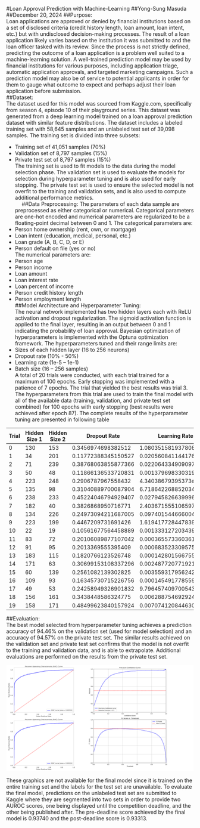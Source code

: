 #Loan Approval Prediction with Machine-Learning
##Yong-Sung Masuda
##December 20, 2024
##Purpose:  
Loan applications are approved or denied by financial institutions based on a set of disclosed criteria (credit history length, loan amount, loan intent, etc.) but with undisclosed decision-making processes. The result of a loan application likely varies based on the institution it was submitted to and the loan officer tasked with its review. Since the process is not strictly defined, predicting the outcome of a loan application is a problem well suited to a machine-learning solution. A well-trained prediction model may be used by financial institutions for various purposes, including application triage, automatic application approvals, and targeted marketing campaigns. Such a prediction model may also be of service to potential applicants in order for them to gauge what outcome to expect and perhaps adjust their loan application before submission.  
##Dataset:  
The dataset used for this model was sourced from Kaggle.com, specifically from season 4, episode 10 of their playground series. This dataset was generated from a deep learning model trained on a loan approval prediction dataset with similar feature distributions. The dataset includes a labeled training set with 58,645 samples and an unlabeled test set of 39,098 samples. The training set is divided into three subsets:  
-	Training set of 41,051 samples (70%)  
-	Validation set of 8,797 samples (15%)  
-	Private test set of 8,797 samples (15%)  
The training set is used to fit models to the data during the model selection phase. The validation set is used to evaluate the models for selection during hyperparameter tuning and is also used for early stopping. The private test set is used to ensure the selected model is not overfit to the training and validation sets, and is also used to compute additional performance metrics.  
 
##Data Preprocessing:
The parameters of each data sample are preprocessed as either categorical or numerical. Categorical parameters are one-hot encoded and numerical parameters are regularized to be a floating-point decimal between 0 and 1.
The categorical parameters are:  
-	Person home ownership (rent, own, or mortgage)  
-	Loan intent (education, medical, personal, etc.)  
-	Loan grade (A, B, C, D, or E)  
-	Person default on file (yes or no)  
The numerical parameters are:  
-	Person age  
-	Person income  
-	Loan amount  
-	Loan interest rate  
-	Loan percent of income
-	Person credit history length  
-	Person employment length  
##Model Architecture and Hyperparameter Tuning:  
The neural network implemented has two hidden layers each with ReLU activation and dropout regularization. The sigmoid activation function is applied to the final layer, resulting in an output between 0 and 1 indicating the probability of loan approval. Bayesian optimization of hyperparameters is implemented with the Optuna optimization framework. The hyperparameters tuned and their range limits are:  
-	Sizes of each hidden layer (16 to 256 neurons)  
-	Dropout rate (10% - 50%)  
-	Learning rate (1e-5 – 1e-1)  
-	Batch size (16 – 256 samples)  
A total of 20 trials were conducted, with each trial trained for a maximum of 100 epochs. Early stopping was implemented with a patience of 7 epochs. The trial that yielded the best results was trial 3. The hyperparameters from this trial are used to train the final model with all of the available data (training, validation, and private test set combined) for 100 epochs with early stopping (best results were achieved after epoch 87). The complete results of the hyperparameter tuning are presented in following table

| Trial | Hidden Size 1 | Hidden Size 2 | Dropout Rate        | Learning Rate          | Batch Size | Accuracy           |
| ----- | ------------- | ------------- | ------------------- | ---------------------- | ---------- | ------------------ |
| 0     | 130           | 153           | 0.3456974698382512  | 1.0803515819378067e-05 | 222        | 0.9324769807889053 |
| 1     | 34            | 201           | 0.11772388345150527 | 0.020560841144176122   | 256        | 0.9424803910424008 |
| 2     | 71            | 239           | 0.38768063855877366 | 0.02206433490909725    | 48         | 0.9395248380129589 |
| 3     | 50            | 48            | 0.11866136533720831 | 0.0013796983303193278  | 187        | 0.9446402182562237 |
| 4     | 223           | 248           | 0.2906787967558432  | 4.34038679395373e-05   | 25         | 0.9416846652267818 |
| 5     | 135           | 98            | 0.31040889700087904 | 6.718642268852034e-05  | 129        | 0.9442991929066727 |
| 6     | 238           | 233           | 0.45224046794929407 | 0.027945826639996854   | 217        | 0.9432761168580198 |
| 7     | 182           | 40            | 0.3826868950716771  | 2.4036715551065972e-05 | 166        | 0.940093213595544  |
| 8     | 134           | 226           | 0.24973094211687005 | 0.09740154466600491    | 17         | 0.8579061043537569 |
| 9     | 223           | 199           | 0.4467209731691426  | 1.619417728447839e-05  | 148        | 0.9411162896441969 |
| 10    | 22            | 19            | 0.10561677564458889 | 0.0013331272034396789  | 102        | 0.9441855177901557 |
| 11    | 83            | 72            | 0.20106089877107042 | 0.0003655733603615575  | 105        | 0.9424803910424008 |
| 12    | 91            | 95            | 0.2013369555395409  | 0.0006835233095759001  | 166        | 0.9422530408093668 |
| 13    | 183           | 115           | 0.1820766123526748  | 0.00014280156675564504 | 105        | 0.9414573149937479 |
| 14    | 171           | 63            | 0.30699153108337296 | 0.002487720771921916   | 194        | 0.9421393656928498 |
| 15    | 60            | 139           | 0.2561082139302825  | 0.0035593179562429327  | 134        | 0.9433897919745368 |
| 16    | 109           | 93            | 0.16345730715226756 | 0.00014549177855951824 | 80         | 0.9431624417415028 |
| 17    | 49            | 53            | 0.24258949326901832 | 9.796457409700543e-05  | 187        | 0.9432761168580198 |
| 18    | 156           | 161           | 0.3438448586324775  | 0.006288754692924151   | 139        | 0.9445265431397067 |
| 19    | 158           | 171           | 0.48499623840157924 | 0.007074120844630719   | 253        | 0.9421393656928498 |
  
##Evaluation:  
The best model selected from hyperparameter tuning achieves a prediction accuracy of 94.46% on the validation set (used for model selection) and an accuracy of 94.57% on the private test set. The similar results achieved on the validation set and private test set confirms that the model is not overfit to the training and validation data, and is able to extrapolate. Additional evaluations are performed on the results from the private test set.  

![image](/images/loan_approval_figure_1.png)
  
These graphics are not available for the final model since it is trained on the entire training set and the labels for the test set are unavailable. To evaluate the final model, predictions on the unlabeled test set are submitted to Kaggle where they are segmented into two sets in order to provide two AUROC scores, one being displayed until the competition deadline, and the other being published after. The pre-deadline score achieved by the final model is 0.93740 and the post-deadline score is 0.93313.
